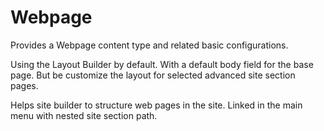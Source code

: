 # Webpage

Provides a Webpage content type and related basic configurations.

Using the Layout Builder by default. With a default body field for the base page.
 But be customize the layout for selected advanced site section pages.

Helps site builder to structure web pages in the site.
 Linked in the main menu with nested site section path.